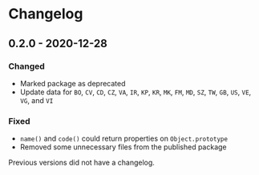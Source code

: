 # Changelog

## 0.2.0 - 2020-12-28

### Changed

- Marked package as deprecated
- Update data for `BO`, `CV`, `CD`, `CZ`, `VA`, `IR`, `KP`, `KR`, `MK`, `FM`, `MD`, `SZ`, `TW`, `GB`, `US`, `VE`, `VG`, and `VI`

### Fixed

- `name()` and `code()` could return properties on `Object.prototype`
- Removed some unnecessary files from the published package

Previous versions did not have a changelog.
